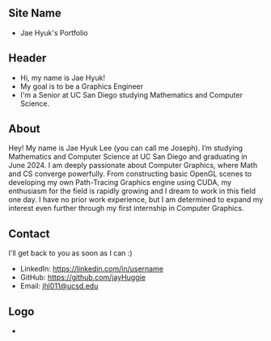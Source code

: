 ## Site Name
- Jae Hyuk's Portfolio

## Header
- Hi, my name is Jae Hyuk! 
- My goal is to be a Graphics Engineer
- I'm a Senior at UC San Diego studying Mathematics and Computer Science.

## About
Hey! My name is Jae Hyuk Lee (you can call me Joseph). I’m studying Mathematics and Computer Science at UC San Diego and graduating in June 2024. I am deeply passionate about Computer Graphics, where Math and CS converge powerfully. From constructing basic OpenGL scenes to developing my own Path-Tracing Graphics engine using CUDA, my enthusiasm for the field is rapidly growing and I dream to work in this field one day. I have no prior work experience, but I am determined to expand my interest even further through my first internship in Computer Graphics.

## Contact
I'll get back to you as soon as I can :)
- LinkedIn: https://linkedin.com/in/username
- GitHub: https://github.com/jayHuggie
- Email: jhl011@ucsd.edu

## Logo
- 
